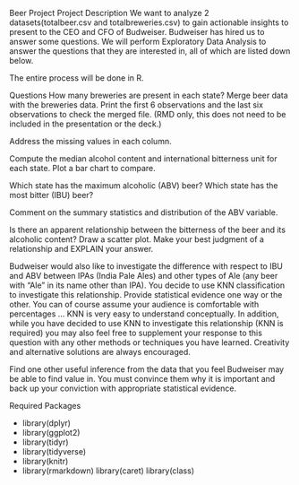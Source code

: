 Beer Project
Project Description
We want to analyze 2 datasets(totalbeer.csv and totalbreweries.csv) to gain actionable insights to present to the CEO and CFO of Budweiser. Budweiser has hired us to answer some questions. We will perform Exploratory Data Analysis to answer the questions that they are interested in, all of which are listed down below.


The entire process will be done in R.

Questions
How many breweries are present in each state?
Merge beer data with the breweries data. Print the first 6 observations and the last six observations to check the merged file. (RMD only, this does not need to be included in the presentation or the deck.)

Address the missing values in each column.

Compute the median alcohol content and international bitterness unit for each state. Plot a bar chart to compare.

Which state has the maximum alcoholic (ABV) beer? Which state has the most bitter (IBU) beer?

Comment on the summary statistics and distribution of the ABV variable.

Is there an apparent relationship between the bitterness of the beer and its alcoholic content? Draw a scatter plot. Make your best judgment of a relationship and EXPLAIN your answer.

Budweiser would also like to investigate the difference with respect to IBU and ABV between IPAs (India Pale Ales) and other types of Ale (any beer with “Ale” in its name other than IPA). You decide to use KNN classification to investigate this relationship. Provide statistical evidence one way or the other. You can of course assume your audience is comfortable with percentages … KNN is very easy to understand conceptually. In addition, while you have decided to use KNN to investigate this relationship (KNN is required) you may also feel free to supplement your response to this question with any other methods or techniques you have learned. Creativity and alternative solutions are always encouraged.

Find one other useful inference from the data that you feel Budweiser may be able to find value in. You must convince them why it is important and back up your conviction with appropriate statistical evidence.

Required Packages
* library(dplyr)
* library(ggplot2)
* library(tidyr)
* library(tidyverse)
* library(knitr)
* library(rmarkdown)
library(caret)
library(class)
